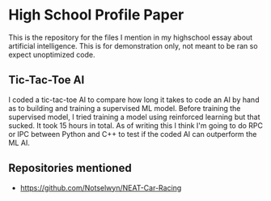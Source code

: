 # High School Profile Paper

This is the repository for the files I mention in my highschool essay about artificial intelligence. This is for demonstration only, not meant to be ran so expect unoptimized code.

## Tic-Tac-Toe AI
I coded a tic-tac-toe AI to compare how long it takes to code an AI by hand as to building and training a supervised ML model. Before training the supervised model, I tried training a model using reinforced learning but that sucked. It took 15 hours in total. 
As of writing this I think I'm going to do RPC or IPC between Python and C++ to test if the coded AI can outperform the ML AI. 

## Repositories mentioned
- https://github.com/Notselwyn/NEAT-Car-Racing
